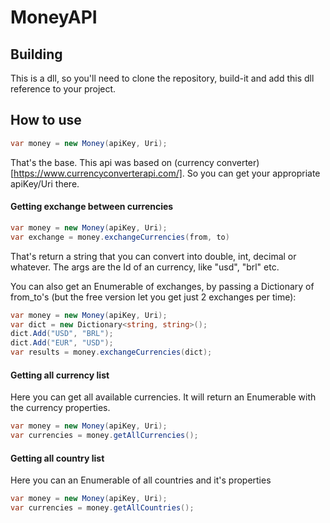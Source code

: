 # MoneyAPI
## Building

This is a dll, so you'll need to clone the repository, build-it and add this dll reference to your project.

## How to use

```csharp
var money = new Money(apiKey, Uri);
```

That's the base. This api was based on (currency converter)[https://www.currencyconverterapi.com/]. So you can get your appropriate apiKey/Uri there.

#### Getting exchange between currencies

```csharp
var money = new Money(apiKey, Uri);
var exchange = money.exchangeCurrencies(from, to)
```

That's return a string that you can convert into double, int, decimal or whatever. The args are the Id of an currency, like "usd", "brl" etc.



You can also get an Enumerable of exchanges, by passing a Dictionary of from_to's (but the free version let you get just 2 exchanges per time):

```csharp
var money = new Money(apiKey, Uri);
var dict = new Dictionary<string, string>();
dict.Add("USD", "BRL");
dict.Add("EUR", "USD");
var results = money.exchangeCurrencies(dict);
```



#### Getting all currency list 

Here you can get all available currencies. It will return an Enumerable with the currency properties.

```csharp
var money = new Money(apiKey, Uri);
var currencies = money.getAllCurrencies();
```



#### Getting all country list 

Here you can an Enumerable of all countries and it's properties

```csharp
var money = new Money(apiKey, Uri);
var currencies = money.getAllCountries();
```



